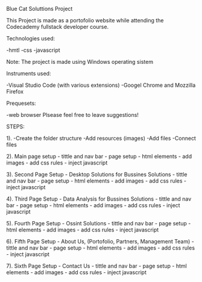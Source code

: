 Blue Cat Soluttions Project 

This Project is made as a portofolio website while attending the Codecademy fullstack developer course.


Technologies used:

-hmtl
-css
-javascript

Note: The project is made using Windows operating sistem


Instruments  used:

-Visual Studio Code (with various extensions)
-Googel Chrome and Mozzilla Firefox


Prequesets:

-web browser 
Plsease feel free to leave suggestions!

STEPS:

1). -Create the folder structure
    -Add resources (images) 
    -Add files
    -Connect files


2). Main page setup
    - tittle and nav bar
    - page setup - html elements
    - add images
    - add css rules
    - inject javascript

3). Second Page Setup - Desktop Solutions for Bussines Solutions
    - tittle and nav bar
    - page setup - html elements
    - add images
    - add css rules
    - inject javascript

4). Third Page Setup - Data Analysis for Bussines Solutions
    - tittle and nav bar
    - page setup - html elements
    - add images
    - add css rules
    - inject javascript

5). Fourth Page Setup - Ossint Solutions
    - tittle and nav bar
    - page setup - html elements
    - add images
    - add css rules
    - inject javascript


6). Fifth Page Setup - About Us, (Portofolio, Partners, Management Team)
    - tittle and nav bar
    - page setup - html elements
    - add images
    - add css rules
    - inject javascript

7). Sixth Page Setup - Contact Us
    - tittle and nav bar
    - page setup - html elements
    - add images
    - add css rules
    - inject javascript
    
